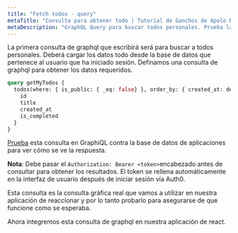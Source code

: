 ```yaml
---
title: "Fetch todos - query"
metaTitle: "Consulta para obtener todo | Tutorial de Ganchos de Apolo Reaccionar con GraphQL"
metaDescription: "GraphQL Query para buscar todos personales. Prueba la consulta en GraphiQL, pasando el token de Autorización para obtener resultados autenticados"
---
```


La primera consulta de graphql que escribirá será para buscar a todos personales. Deberá cargar los datos todo desde la base de datos que pertenece al usuario que ha iniciado sesión. Definamos una consulta de graphql para obtener los datos requeridos.

```graphql
query getMyTodos {
  todos(where: { is_public: { _eq: false} }, order_by: { created_at: desc }) {
    id
    title
    created_at
    is_completed
  }
}
```

[Prueba](https://hasura.io/learn/graphql/graphiql) esta consulta en GraphiQL contra la base de datos de aplicaciones para ver cómo se ve la respuesta.

**Nota**: Debe pasar el `Authorization: Bearer <token>`encabezado antes de consultar para obtener los resultados. El token se rellena automáticamente en la interfaz de usuario después de iniciar sesión vía Auth0.

Esta consulta es la consulta gráfica real que vamos a utilizar en nuestra aplicación de reaccionar y por lo tanto probarlo para asegurarse de que funcione como se esperaba.

Ahora integremos esta consulta de graphql en nuestra aplicación de react.